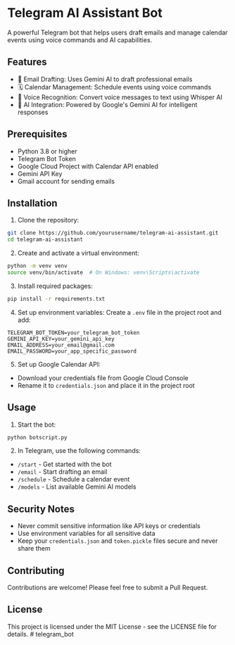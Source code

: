 # Telegram AI Assistant Bot

A powerful Telegram bot that helps users draft emails and manage calendar events using voice commands and AI capabilities.

## Features

- 📧 Email Drafting: Uses Gemini AI to draft professional emails
- 🗓️ Calendar Management: Schedule events using voice commands
- 🎤 Voice Recognition: Convert voice messages to text using Whisper AI
- 🤖 AI Integration: Powered by Google's Gemini AI for intelligent responses

## Prerequisites

- Python 3.8 or higher
- Telegram Bot Token
- Google Cloud Project with Calendar API enabled
- Gemini API Key
- Gmail account for sending emails

## Installation

1. Clone the repository:
```bash
git clone https://github.com/yourusername/telegram-ai-assistant.git
cd telegram-ai-assistant
```

2. Create and activate a virtual environment:
```bash
python -m venv venv
source venv/bin/activate  # On Windows: venv\Scripts\activate
```

3. Install required packages:
```bash
pip install -r requirements.txt
```

4. Set up environment variables:
Create a `.env` file in the project root and add:
```
TELEGRAM_BOT_TOKEN=your_telegram_bot_token
GEMINI_API_KEY=your_gemini_api_key
EMAIL_ADDRESS=your_email@gmail.com
EMAIL_PASSWORD=your_app_specific_password
```

5. Set up Google Calendar API:
- Download your credentials file from Google Cloud Console
- Rename it to `credentials.json` and place it in the project root

## Usage

1. Start the bot:
```bash
python botscript.py
```

2. In Telegram, use the following commands:
- `/start` - Get started with the bot
- `/email` - Start drafting an email
- `/schedule` - Schedule a calendar event
- `/models` - List available Gemini AI models

## Security Notes

- Never commit sensitive information like API keys or credentials
- Use environment variables for all sensitive data
- Keep your `credentials.json` and `token.pickle` files secure and never share them

## Contributing

Contributions are welcome! Please feel free to submit a Pull Request.

## License

This project is licensed under the MIT License - see the LICENSE file for details. #   t e l e g r a m _ b o t  
 
